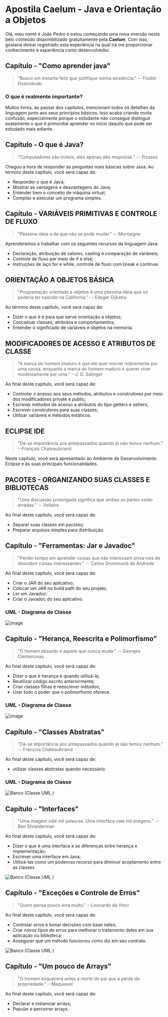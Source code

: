 # Apostila Caelum - Java e Orientação a Objetos
Olá, meu nome é João Pedro e estou começando uma nova imersão neste belo conteúdo disponibilizado gratuitamente pela **Caelum**. Com isso, gostaria deixar registrado esta experiência na qual irá me proporcionar conhecimento e experiência como desenvolvedor.

## Capítulo - "Como aprender java"
> "Busco um instante feliz que justifique minha existência." -- Fiodór Dostoiévski

### O que é realmente importante?
Muitos livros, ao passar dos capítulos, mencionam todos os detalhes da linguagem junto aos seus princípios básicos. Isso acaba criando muita confusão, especialmente porque o estudante não consegue distinguir exatamente o que é primordial aprender no início daquilo que pode ser estudado mais adiante.

## Capítulo - O que é Java?
> "Computadores são inúteis, eles apenas dão respostas." -- Picasso

Chegou a hora de responder às perguntas mais básicas sobre Java. Ao término deste capítulo, você será capaz de:

 - Responder o que é Java;
 - Mostrar as vantagens e desvantagens do Java;
 - Entender bem o conceito de máquina virtual;
 - Compilar e executar um programa simples.
 
 ## Capítulo - VARIÁVEIS PRIMITIVAS E CONTROLE DE FLUXO
> "Péssima ideia a de que não se pode mudar." -- Montaigne

Aprenderemos a trabalhar com os seguintes recursos da linguagem Java:

 - Declaração, atribuição de valores, casting e comparação de variáveis;
 - Controle de fluxo por meio de if e else;
 - Instruções de laço for e while, controle de fluxo com break e continue.
 
## ORIENTAÇÃO A OBJETOS BÁSICA
> "Programação orientada a objetos é uma péssima ideia que só poderia ter nascido na Califórnia." -- Edsger Dijkstra

Ao término deste capítulo, você será capaz de:

 - Dizer o que é e para que serve orientação a objetos;
 - Conceituar classes, atributos e comportamentos;
 - Entender o significado de variáveis e objetos na memória.

## MODIFICADORES DE ACESSO E ATRIBUTOS DE CLASSE
> "A marca do homem imaturo é que ele quer morrer nobremente por uma causa, enquanto a marca do homem maduro é querer viver modestamente por uma." --J. D. Salinger

Ao final deste capítulo, você será capaz de:

 - Controlar o acesso aos seus métodos, atributos e construtores por meio dos modificadores private e public;
 - Escrever métodos de acesso a atributos do tipo getters e setters;
 - Escrever construtores para suas classes;
 - Utilizar variáveis e métodos estáticos.
 
## ECLIPSE IDE
> "Dá-se importância aos antepassados quando já não temos nenhum." --François Chateaubriand

Neste capítulo, você será apresentado ao Ambiente de Desenvolvimento Eclipse e às suas principais funcionalidades.

## PACOTES - ORGANIZANDO SUAS CLASSES E BIBLIOTECAS
> "Uma discussão prolongada significa que ambas as partes estão erradas." -- Voltaire

Ao final deste capítulo, você será capaz de:

 - Separar suas classes em pacotes;
 - Preparar arquivos simples para distribuição.

## Capítulo - "Ferramentas: Jar e Javadoc"

> "Perder tempo em aprender coisas que não interessam priva-nos de descobrir coisas interessantes." -- Carlos Drummond de Andrade


Ao final deste capítulo, você será capaz de:
- Criar o JAR do seu aplicativo;
- Colocar um JAR no build path do seu projeto;
- Ler um Javadoc;
- Criar o Javadoc do seu aplicativo.


### UML - Diagrama de Classe

![image](https://user-images.githubusercontent.com/39224574/187787578-c58a426c-badb-4f7f-9e91-ca5a8426df6b.png)

## Capítulo - "Herança, Reescrita e Polimorfismo"
> "O homem absurdo é aquele que nunca muda." -- Georges Clemenceau

Ao final deste capítulo, você será capaz de:
- Dizer o que é herança e quando utilizá-la;
- Reutilizar código escrito anteriormente;
- Criar classes filhas e reescrever métodos;
- Usar todo o poder que o polimorfismo oferece.

### UML - Diagrama de Classe

![image](https://user-images.githubusercontent.com/39224574/188030043-2d0adacb-bcbb-455b-8024-6025025795ee.png)

## Capítulo - "Classes Abstratas"
> "Dá-se importância aos antepassados quando já não temos nenhum." -- François Chateaubriand

Ao final deste capítulo, você será capaz de:
- utilizar classes abstratas quando necessário.
 
 ### UML - Diagrama de Classe
  
![Banco (Classe UML )](https://user-images.githubusercontent.com/39224574/188244504-6d371c88-a237-452c-884d-da5ee15f3c8a.png)

## Capítulo - "Interfaces"
> "Uma imagem vale mil palavras. Uma interface vale mil imagens." -- Ben Shneiderman

Ao final deste capítulo, você será capaz de:

- Dizer o que é uma interface e as diferenças entre herança e implementação;
- Escrever uma interface em Java;
- Utilizá-las como um poderoso recurso para diminuir acoplamento entre as classes.

![Banco (Classe UML )](https://user-images.githubusercontent.com/39224574/189785505-ee724268-b1d7-4c2d-88a9-8a059652415e.png)

## Capítulo - "Exceções e Controle de Erros"
> "Quem pensa pouco erra muito." --Leonardo da Vinci

Ao final deste capítulo, você será capaz de:

- Controlar erros e tomar decisões com base neles;
- Criar novos tipos de erros para melhorar o tratamento deles em sua aplicação ou biblioteca;
- Assegurar que um método funcionou como diz em seu contrato.

![Banco (Classe UML )](https://user-images.githubusercontent.com/39224574/192624525-ce135cbd-4c98-434c-822f-91a37ac0dbb6.png)

## Capítulo - "Um pouco de Arrays"
> "O homem esquecerá antes a morte do pai que a perda da propriedade." --Maquiavel

Ao final deste capítulo, você será capaz de:

 - Declarar e instanciar arrays;
 - Popular e percorrer arrays.
